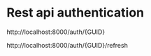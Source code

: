 # Rest api authentication

http://localhost:8000/auth/{GUID}

http://localhost:8000/auth/{GUID}/refresh